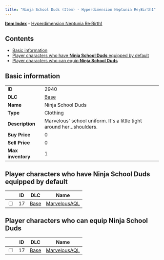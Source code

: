 ```yaml
---
title: "Ninja School Duds (Item) - Hyperdimension Neptunia Re;Birth1"
---
```


[**Item Index**](/neptunia/rb1/item/index.html) - [Hyperdimension Neptunia Re;Birth1](/neptunia/rb1)

## Contents

- [Basic information](#basic-information)
- [Player characters who have **Ninja School Duds** equipped by default](#player-characters-who-have-ninja-school-duds-equipped-by-default)
- [Player characters who can equip **Ninja School Duds**](#player-characters-who-can-equip-ninja-school-duds)

## Basic information

|   |   |
| -- | -- |
| **ID** | 2940 |
| **DLC** | [Base](/neptunia/rb1/dlc/1-base.html) |
| **Name** | Ninja School Duds |
| **Type** | Clothing |
| **Description** | Marvelous' school uniform. It's a little tight around her...shoulders. |
| **Buy Price** | 0 |
| **Sell Price** | 0 |
| **Max inventory** | 1 |

## Player characters who have **Ninja School Duds** equipped by default

|    | ID | DLC | Name |
| -- | -- | --- | ---- |
| <input type="checkbox" id="rb1-player-1-17" class="trackbox" /> | 17 | [Base](/neptunia/rb1/dlc/1-base.html) | [MarvelousAQL](/neptunia/rb1/player/1-17-marvelousaql.html) |

## Player characters who can equip **Ninja School Duds**

|    | ID | DLC | Name |
| -- | -- | --- | ---- |
| <input type="checkbox" id="rb1-player-1-17" class="trackbox" /> | 17 | [Base](/neptunia/rb1/dlc/1-base.html) | [MarvelousAQL](/neptunia/rb1/player/1-17-marvelousaql.html) |
